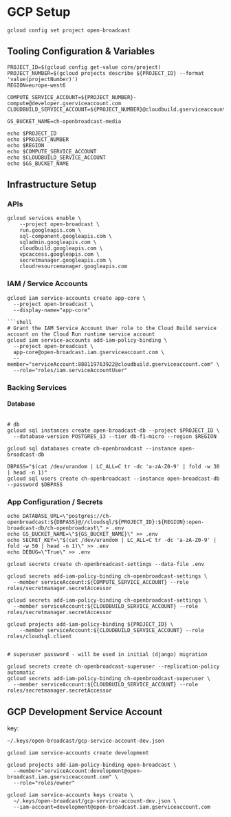 # GCP Setup

```shell
gcloud config set project open-broadcast
```

## Tooling Configuration & Variables

```shell
PROJECT_ID=$(gcloud config get-value core/project)
PROJECT_NUMBER=$(gcloud projects describe ${PROJECT_ID} --format 'value(projectNumber)')
REGION=europe-west6

COMPUTE_SERVICE_ACCOUNT=${PROJECT_NUMBER}-compute@developer.gserviceaccount.com
CLOUDBUILD_SERVICE_ACCOUNT=${PROJECT_NUMBER}@cloudbuild.gserviceaccount.com

GS_BUCKET_NAME=ch-openbroadcast-media

echo $PROJECT_ID
echo $PROJECT_NUMBER
echo $REGION
echo $COMPUTE_SERVICE_ACCOUNT
echo $CLOUDBUILD_SERVICE_ACCOUNT
echo $GS_BUCKET_NAME
```


## Infrastructure Setup

### APIs

```shell script
gcloud services enable \
    --project open-broadcast \
    run.googleapis.com \
    sql-component.googleapis.com \
    sqladmin.googleapis.com \
    cloudbuild.googleapis.com \
    vpcaccess.googleapis.com \
    secretmanager.googleapis.com \
    cloudresourcemanager.googleapis.com
```

### IAM / Service Accounts

```shell
gcloud iam service-accounts create app-core \
  --project open-broadcast \
  --display-name="app-core"

```shell
# Grant the IAM Service Account User role to the Cloud Build service account on the Cloud Run runtime service account
gcloud iam service-accounts add-iam-policy-binding \
  --project open-broadcast \
  app-core@open-broadcast.iam.gserviceaccount.com \
  --member="serviceAccount:888119763922@cloudbuild.gserviceaccount.com" \
  --role="roles/iam.serviceAccountUser"
```

### Backing Services

#### Database


```shell

# db
gcloud sql instances create open-broadcast-db --project $PROJECT_ID \
  --database-version POSTGRES_13 --tier db-f1-micro --region $REGION

gcloud sql databases create ch-openbroadcast --instance open-broadcast-db

DBPASS="$(cat /dev/urandom | LC_ALL=C tr -dc 'a-zA-Z0-9' | fold -w 30 | head -n 1)"
gcloud sql users create ch-openbroadcast --instance open-broadcast-db --password $DBPASS

```


### App Configuration / Secrets

```shell
echo DATABASE_URL=\"postgres://ch-openbroadcast:${DBPASS}@//cloudsql/${PROJECT_ID}:${REGION}:open-broadcast-db/ch-openbroadcast\" > .env
echo GS_BUCKET_NAME=\"${GS_BUCKET_NAME}\" >> .env
echo SECRET_KEY=\"$(cat /dev/urandom | LC_ALL=C tr -dc 'a-zA-Z0-9' | fold -w 50 | head -n 1)\" >> .env
echo DEBUG=\"True\" >> .env
```

```shell
gcloud secrets create ch-openbroadcast-settings --data-file .env

gcloud secrets add-iam-policy-binding ch-openbroadcast-settings \
  --member serviceAccount:${COMPUTE_SERVICE_ACCOUNT} --role roles/secretmanager.secretAccessor

gcloud secrets add-iam-policy-binding ch-openbroadcast-settings \
  --member serviceAccount:${CLOUDBUILD_SERVICE_ACCOUNT} --role roles/secretmanager.secretAccessor

gcloud projects add-iam-policy-binding ${PROJECT_ID} \
    --member serviceAccount:${CLOUDBUILD_SERVICE_ACCOUNT} --role roles/cloudsql.client
    
    
# superuser password - will be used in initial (django) migration
    
gcloud secrets create ch-openbroadcast-superuser --replication-policy automatic
gcloud secrets add-iam-policy-binding ch-openbroadcast-superuser \
  --member serviceAccount:${CLOUDBUILD_SERVICE_ACCOUNT} --role roles/secretmanager.secretAccessor

```


## GCP Development Service Account

key:

`~/.keys/open-broadcast/gcp-service-account-dev.json`

```shell
gcloud iam service-accounts create development

gcloud projects add-iam-policy-binding open-broadcast \
  --member="serviceAccount:development@open-broadcast.iam.gserviceaccount.com" \
  --role="roles/owner"
```

```shell
gcloud iam service-accounts keys create \
  ~/.keys/open-broadcast/gcp-service-account-dev.json \
  --iam-account=development@open-broadcast.iam.gserviceaccount.com
```